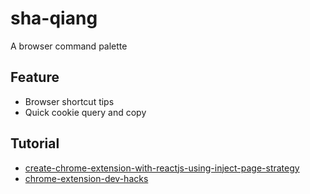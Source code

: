 # sha-qiang

A browser command palette

## Feature

* Browser shortcut tips
* Quick cookie query and copy

## Tutorial

* [create-chrome-extension-with-reactjs-using-inject-page-strategy](https://itnext.io/create-chrome-extension-with-reactjs-using-inject-page-strategy-137650de1f39)
* [chrome-extension-dev-hacks](https://hackernoon.com/chrome-extension-dev-hacks-for-hipsters-5e137d6f2002)
